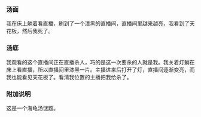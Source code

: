 

### 汤面

我在床上躺着看直播，刷到了一个漆黑的直播间，直播间里越来越亮，我看到了天花板，然后我死了。

### 汤底

我观看的这个直播间正在直播杀人，巧的是这一次要杀的人就是我。我关着灯躺在床上看直播，所以直播间里漆黑一片。主播进来后打开了灯，直播间逐渐变亮，而我也能看见天花板了。看清我位置的主播把我给杀了。

### 附加说明
这是一个海龟汤谜题。
